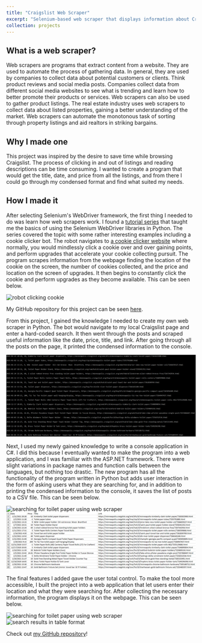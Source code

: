 ```yaml
---
title: "Craigslist Web Scraper"
excerpt: "Selenium-based web scraper that displays information about Craigslist posts on an ASP.NET web application for quicker search results"
collection: projects
---
```


What is a web scraper?
-----
Web scrapers are programs that extract content from a website. They are used to automate the process of gathering data. In general, they are used by companies to collect data about potential customers or clients. Think product reviews and social media posts. Companies collect data from different social media websites to see what is trending and learn how to better promote their products or services. Web scrapers can also be used to gather product listings. The real estate industry uses web scrapers to collect data about listed properties, gaining a better understanding of the market. Web scrapers can automate the monotonous task of sorting through property listings and aid realtors in striking bargains.

Why I made one
-----
This project was inspired by the desire to save time while browsing Craigslist. The process of clicking in and out of listings and reading descriptions can be time consuming. I wanted to create a program that would get the title, date, and price from all the listings, and from there I could go through my condensed format and find what suited my needs.

How I made it
-----
After selecting Selenium's WebDriver framework, the first thing I needed to do was learn how web scrapers work. I found a <a href="https://www.youtube.com/watch?v=Xjv1sY630Uc&list=PLzMcBGfZo4-n40rB1XaJ0ak1bemvlqumQ" target="_blank">tutorial series</a> that taught me the basics of using the Selenium WebDriver libraries in Python. The series covered the topic with some rather interesting examples including a cookie clicker bot. The robot navigates to <a href="https://orteil.dashnet.org/cookieclicker" target="_blank">a cookie clicker website</a> where normally, you would mindlessly click a cookie over and over gaining points, and perform upgrades that accelerate your cookie collecting pursuit. The program scrapes information from the webpage finding the location of the cookie on the screen, the number of cookies collected, and the price and location on the screen of upgrades. It then begins to constantly click the cookie and perform upgrades as they become available. This can be seen below.

<img src="/images/cookie1.gif" alt="robot clicking cookie">

My GitHub repository for this project can be seen <a href="https://github.com/noahcoleman42/CookieClicker" target="_blank">here</a>.

From this project, I gained the knowledge I needed to create my own web scraper in Python. The bot would navigate to my local Craigslist page and enter a hard-coded search. It then went through the posts and scraped useful information like the date, price, title, and link. After going through all the posts on the page, it printed the condensed information to the console.

<img src="/images/clist-tp-posts.png" alt="list of Craigslist posts in text format">

Next, I used my newly gained knowledge to write a console application in C#. I did this because I eventually wanted to make the program into a web application, and I was familiar with the ASP.NET framework. There were slight variations in package names and function calls between the languages, but nothing too drastic. The new program has all the functionality of the program written in Python but adds user interaction in the form of asking users what they are searching for, and in addition to printing the condensed information to the console, it saves the list of posts to a CSV file. This can be seen below.

<img src="/images/clist-search.gif" alt="searching for toilet paper using web scraper">

<img src="/images/tp-csv.png" alt="search results in csv format">

The final features I added gave the user total control. To make the tool more accessible, I built the project into a web application that let users enter their location and what they were searching for. After collecting the necessary information, the program displays it on the webpage. This can be seen below.

<img src="/images/tp-search.gif" alt="searching for toilet paper using web scraper">

<img src="/images/tp-results.gif" alt="search results in table format">

Check out <a href="https://github.com/noahcoleman42/CraigslistWebScraperASPNET" target="_blank">my GitHub repository</a>!
